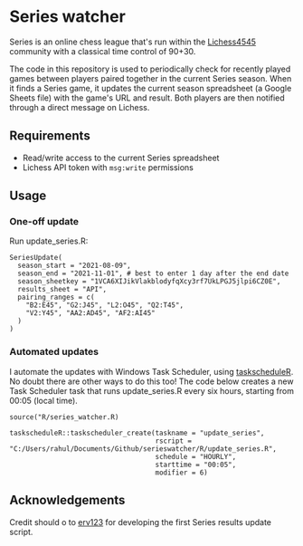 # Series watcher

Series is an online chess league that's run within the [Lichess4545](https://www.lichess4545.com/) community with a classical time control of 90+30.

The code in this repository is used to periodically check for recently played games between players paired together in the current Series season. When it finds a Series game, it updates the current season spreadsheet (a Google Sheets file) with the game's URL and result. Both players are then notified through a direct message on Lichess.

## Requirements

- Read/write access to the current Series spreadsheet
- Lichess API token with `msg:write` permissions

## Usage

### One-off update 

Run update_series.R:

```
SeriesUpdate(
  season_start = "2021-08-09",
  season_end = "2021-11-01", # best to enter 1 day after the end date
  season_sheetkey = "1VCA6XIJikVlakblodyfqXcy3rf7UkLPGJ5jlpi6CZ0E",
  results_sheet = "API",
  pairing_ranges = c(
    "B2:E45", "G2:J45", "L2:O45", "Q2:T45",
    "V2:Y45", "AA2:AD45", "AF2:AI45"
  )
)
```

### Automated updates

I automate the updates with Windows Task Scheduler, using [taskscheduleR](https://cran.r-project.org/web/packages/taskscheduleR/vignettes/taskscheduleR.html). No doubt there are other ways to do this too! The code below creates a new Task Scheduler task that runs update_series.R every six hours, starting from 00:05 (local time).

```
source("R/series_watcher.R)

taskscheduleR::taskscheduler_create(taskname = "update_series", 
                                    rscript = "C:/Users/rahul/Documents/Github/serieswatcher/R/update_series.R", 
                                    schedule = "HOURLY", 
                                    starttime = "00:05", 
                                    modifier = 6)
```

## Acknowledgements

Credit should o to [erv123](https://www.lichess4545.com/team4545/player/erv123/) for developing the first Series results update script. 



